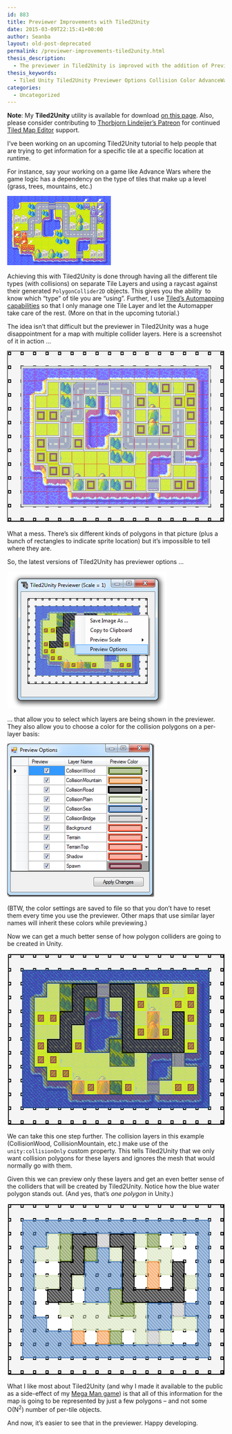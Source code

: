 ```yaml
---
id: 883
title: Previewer Improvements with Tiled2Unity
date: 2015-03-09T22:15:41+00:00
author: Seanba
layout: old-post-deprecated
permalink: /previewer-improvements-tiled2unity.html
thesis_description:
  - The previewer in Tiled2Unity is improved with the addition of Previewer Options.
thesis_keywords:
  - Tiled Unity Tiled2Unity Previewer Options Collision Color AdvanceWars
categories:
  - Uncategorized
---
```

<div class="orange-box" style="margin-bottom:1em;">
  <strong>Note</strong>: My <strong>Tiled2Unity</strong> utility is available for download <a title="Download Tiled2Unity" href="{{ '/tiled2unity/' | relative_url }}" rel="Download Tiled2Unity">on this page</a>. Also, please consider contributing to <a title="Tiled Map Editor on Patreon" href="https://www.patreon.com/bjorn" rel="Tiled Map Editor on Patreon">Thorbjorn Lindeijer’s Patreon</a> for continued <a title="Tiled Map Editor" href="http://www.mapeditor.org/" rel="Tiled Map Editor">Tiled Map Editor</a> support.
</div>

I’ve been working on an upcoming Tiled2Unity tutorial to help people that are trying to get information for a specific tile at a specific location at runtime.

For instance, say your working on a game like Advance Wars where the game logic has a dependency on the type of tiles that make up a level (grass, trees, mountains, etc.)

<img style="background-image: none; padding-top: 0px; padding-left: 0px; display: inline; padding-right: 0px; border-width: 0px;" title="Advance Wars 2 (Copyright Nintendo)" src="/assets/wp-content/uploads/2015/03/Spann_Island_AW2.png" alt="Advance Wars 2 (Copyright Nintendo)" width="240" height="160" border="0" />

Achieving this with Tiled2Unity is done through having all the different tile types (with collisions) on separate Tile Layers and using a raycast against their generated `PolygonCollider2D` objects. This gives you the ability  to know which “type” of tile you are “using”. Further, I use <a title="Automapping in Tiled" href="https://github.com/bjorn/tiled/wiki/Automapping" rel="Automapping in Tiled">Tiled’s Automapping capabilities</a> so that I only manage one Tile Layer and let the Automapper take care of the rest. (More on that in the upcoming tutorial.)

The idea isn’t that difficult but the previewer in Tiled2Unity was a huge disappointment for a map with multiple collider layers. Here is a screenshot of it in action …

<img style="background-image: none; padding-top: 0px; padding-left: 0px; display: inline; padding-right: 0px; border-width: 0px;" title="Can't see collisions" src="/assets/wp-content/uploads/2015/03/preview-old.png" alt="Can't see collisions" width="557" height="397" border="0" />

What a mess. There’s six different kinds of polygons in that picture (plus a bunch of rectangles to indicate sprite location) but it’s impossible to tell where they are.

So, the latest versions of Tiled2Unity has previewer options …

<img style="background-image: none; padding-top: 0px; padding-left: 0px; display: inline; padding-right: 0px; border-width: 0px;" title="Right-click to bring up Previewer Options" src="/assets/wp-content/uploads/2015/03/t2u-previewer.png" alt="Right-click to bring up Previewer Options" width="370" height="316" border="0" />

… that allow you to select which layers are being shown in the previewer. They also allow you to choose a color for the collision polygons on a per-layer basis:

<img style="background-image: none; padding-top: 0px; padding-left: 0px; display: inline; padding-right: 0px; border-width: 0px;" title="Previewer Options (Per Layer)" src="/assets/wp-content/uploads/2015/03/t2u-previewer-options-menu.png" alt="Previewer Options (Per Layer)" width="341" height="355" border="0" />

(BTW, the color settings are saved to file so that you don’t have to reset them every time you use the previewer. Other maps that use similar layer names will inherit these colors while previewing.)

Now we can get a much better sense of how polygon colliders are going to be created in Unity.

<img style="background-image: none; padding-top: 0px; padding-left: 0px; display: inline; padding-right: 0px; border-width: 0px;" title="Much better view of collisions" src="/assets/wp-content/uploads/2015/03/preview-new-full.png" alt="Much better view of collisions" width="557" height="397" border="0" />

We can take this one step further. The collision layers in this example (CollisionWood, CollisionMountain, etc.) make use of the `unity:collisionOnly` custom property. This tells Tiled2Unity that we only want collision polygons for these layers and ignores the mesh that would normally go with them.

Given this we can preview only these layers and get an even better sense of the colliders that will be created by Tiled2Unity. Notice how the blue water polygon stands out. (And yes, that’s _one polygon_ in Unity.)

<img style="background-image: none; padding-top: 0px; padding-left: 0px; display: inline; padding-right: 0px; border-width: 0px;" title="Viewing only collisions" src="/assets/wp-content/uploads/2015/03/preview-new-select.png" alt="Viewing only collisions" width="557" height="397" border="0" />

What I like most about Tiled2Unity (and why I made it available to the public as a side-effect of my <a title="Mega Man in Unity" href="{{ '/mega-man-in-unity/' | relative_url }}.html" rel="Mega Man in Unity">Mega Man game</a>) is that all of this information for the map is going to be represented by just a few polygons – and not some O(N<sup>2</sup>) number of per-tile objects.

And now, it’s easier to see that in the previewer. Happy developing.